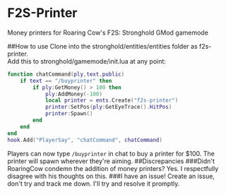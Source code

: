 # F2S-Printer
Money printers for Roaring Cow's F2S: Stronghold GMod gamemode


##How to use
Clone into the stronghold/entities/entities folder as f2s-printer.<br>
Add this to stronghold/gamemode/init.lua at any point:<br>
```Lua
function chatCommand(ply,text,public)
	if text == "/buyprinter" then
		if ply:GetMoney() > 100 then
			ply:AddMoney(-100)
			local printer = ents.Create("f2s-printer")
			printer:SetPos(ply:GetEyeTrace().HitPos)
			printer:Spawn()
		end
	end
end
hook.Add("PlayerSay", "chatCommand", chatCommand)
```
Players can now type <code>/buyprinter</code> in chat to buy a printer for $100. The printer will spawn wherever they're aiming.
##Discrepancies
###Didn't RoaringCow condemn the addition of money printers?
Yes. I respectfully disagree with his thoughts on this.
###I have an issue!
Create an issue, don't try and track me down. I'll try and resolve it promptly.
